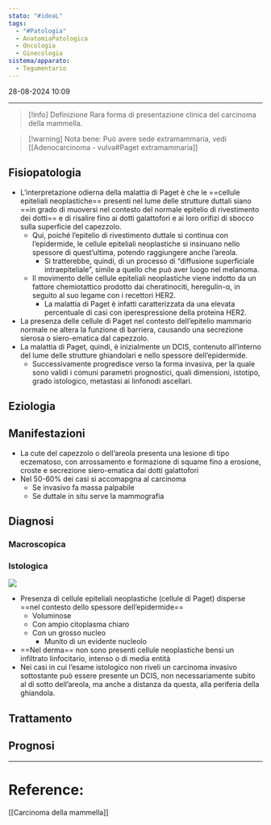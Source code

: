 ```yaml
---
stato: "#ideaL"
tags:
  - "#Patologia"
  - AnatomiaPatologica
  - Oncologia
  - Ginecologia
sistema/apparato:
  - Tegumentario
---
```

28-08-2024 10:09

--- 

>[!info] Definizione
>Rara forma di presentazione clinica del carcinoma della mammella.

>[!warning] Nota bene: 
>Può avere sede extramammaria, vedi [[Adenocarcinoma - vulva#Paget extramammaria]]
## Fisiopatologia
- L’interpretazione odierna della malattia di Paget è che le ==cellule epiteliali neoplastiche== presenti nel lume delle strutture duttali siano ==in grado di muoversi nel contesto del normale epitelio di rivestimento dei dotti== e di risalire fino ai dotti galattofori e ai loro orifizi di sbocco sulla superficie del capezzolo.
	- Qui, poiché l’epitelio di rivestimento duttale si continua con l’epidermide, le cellule epiteliali neoplastiche si insinuano nello spessore di quest’ultima, potendo raggiungere anche l’areola. 
		- Si tratterebbe, quindi, di un processo di “diffusione superficiale intraepiteliale”, simile a quello che può aver luogo nel melanoma.
	- Il movimento delle cellule epiteliali neoplastiche viene indotto da un fattore chemiotattico prodotto dai cheratinociti, heregulin-α, in seguito al suo legame con i recettori HER2. 
		- La malattia di Paget è infatti caratterizzata da una elevata percentuale di casi con iperespressione della proteina HER2.
- La presenza delle cellule di Paget nel contesto dell’epitelio mammario normale ne altera la funzione di barriera, causando una secrezione sierosa o siero-ematica dal capezzolo.
- La malattia di Paget, quindi, è inizialmente un DCIS, contenuto all’interno del lume delle strutture ghiandolari e nello spessore dell’epidermide. 
	- Successivamente progredisce verso la forma invasiva, per la quale sono validi i comuni parametri prognostici, quali dimensioni, istotipo, grado istologico, metastasi ai linfonodi ascellari.
## Eziologia

## Manifestazioni
- La cute del capezzolo o dell’areola presenta una lesione di tipo eczematoso, con arrossamento e formazione di squame fino a erosione, croste e secrezione siero-ematica dai dotti galattofori
- Nel 50-60% dei casi si accomapgna al carcinoma
	- Se invasivo fa massa palpabile
	- Se duttale in situ serve la mammografia

## Diagnosi
### Macroscopica
### Istologica
![](https://i.imgur.com/OFsm0wy.png)

- Presenza di cellule epiteliali neoplastiche (cellule di Paget) disperse ==nel contesto dello spessore dell’epidermide==
	- Voluminose
	- Con ampio citoplasma chiaro 
	- Con un grosso nucleo 
		- Munito di un evidente nucleolo
- ==Nel derma== non sono presenti cellule neoplastiche bensì un infiltrato linfocitario, intenso o di media entità 
- Nei casi in cui l’esame istologico non riveli un carcinoma invasivo sottostante può essere presente un DCIS, non necessariamente subito al di sotto dell’areola, ma anche a distanza da questa, alla periferia della ghiandola.


## Trattamento

## Prognosi













--- 
# Reference:
[[Carcinoma della mammella]]